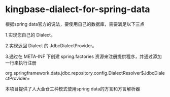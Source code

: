 # kingbase-dialect-for-spring-data

根据spring data官方的说法，要使用自己的数据库，需要满足以下三点

1.实现您自己的 Dialect。

2.实现返回 Dialect 的 JdbcDialectProvider。

3.通过在 META-INF 下创建 spring.factories 资源来注册提供程序，并通过添加一行来执行注册

org.springframework.data.jdbc.repository.config.DialectResolver$JdbcDialectProvider=<fully qualified name of your JdbcDialectProvider>

本项目提供了人大金仓三种模式使用spring data的方言和方言解析器
